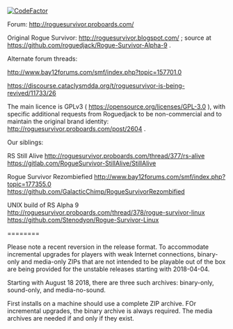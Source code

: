 [![CodeFactor](https://www.codefactor.io/repository/github/zaimoni/rsrevived/badge)](https://www.codefactor.io/repository/github/zaimoni/rsrevived)

Forum: http://roguesurvivor.proboards.com/

Original Rogue Survivor: http://roguesurvivor.blogspot.com/ ; source at https://github.com/roguedjack/Rogue-Survivor-Alpha-9 .

Alternate forum threads:

http://www.bay12forums.com/smf/index.php?topic=157701.0

https://discourse.cataclysmdda.org/t/roguesurvivor-is-being-revived/11733/26

The main licence is GPLv3 ( https://opensource.org/licenses/GPL-3.0 ), with specific additional requests from Roguedjack to be non-commercial and to maintain the original brand identity: http://roguesurvivor.proboards.com/post/2604 .

Our siblings:

RS Still Alive
http://roguesurvivor.proboards.com/thread/377/rs-alive
https://gitlab.com/RogueSurvivor-StillAlive/StillAlive

Rogue Survivor Rezombiefied
http://www.bay12forums.com/smf/index.php?topic=177355.0
https://github.com/GalacticChimp/RogueSurvivorRezombified

UNIX build of RS Alpha 9
http://roguesurvivor.proboards.com/thread/378/rogue-survivor-linux
https://github.com/Stenodyon/Rogue-Survivor-Linux

========

Please note a recent reversion in the release format.  To accommodate incremental upgrades for players with weak Internet connections, binary-only and media-only ZIPs that are not intended to be playable out of the box are being provided for the unstable releases starting with 2018-04-04.

Starting with August 18 2018, there are three such archives: binary-only, sound-only, and media-no-sound.

First installs on a machine should use a complete ZIP archive.  FOr incremental upgrades, the binary archive is always required.  The media archives are needed if and only if they exist.
